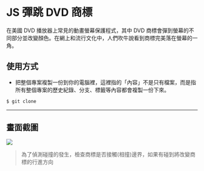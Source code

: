 # JS 彈跳 DVD 商標

在美國 DVD 播放器上常見的動畫螢幕保護程式，其中 DVD 商標會彈到螢幕的不同部分並改變顏色。在網上和流行文化中，人們吹牛說看到商標完美落在螢幕的一角。

## 使用方式
- 把整個專案複製一份到你的電腦裡，這裡指的「內容」不是只有檔案，而是指所有整個專案的歷史紀錄、分支、標籤等內容都會複製一份下來。
```sh
$ git clone
```

----

## 畫面截圖
![](https://i.imgur.com/WvFb8Aa.gifv)
> 為了偵測碰撞的發生，檢查商標是否接觸(相撞)邊界，如果有碰到將改變商標的行進方向

